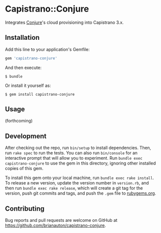 # Capistrano::Conjure

Integrates [Conjure](https://github.com/brianauton/conjure)'s cloud provisioning into Capistrano 3.x.

## Installation

Add this line to your application's Gemfile:

```ruby
gem 'capistrano-conjure'
```

And then execute:

    $ bundle

Or install it yourself as:

    $ gem install capistrano-conjure

## Usage

(forthcoming)

## Development

After checking out the repo, run `bin/setup` to install dependencies. Then, run `rake spec` to run the tests. You can also run `bin/console` for an interactive prompt that will allow you to experiment. Run `bundle exec capistrano-conjure` to use the gem in this directory, ignoring other installed copies of this gem.

To install this gem onto your local machine, run `bundle exec rake install`. To release a new version, update the version number in `version.rb`, and then run `bundle exec rake release`, which will create a git tag for the version, push git commits and tags, and push the `.gem` file to [rubygems.org](https://rubygems.org).

## Contributing

Bug reports and pull requests are welcome on GitHub at https://github.com/brianauton/capistrano-conjure.


